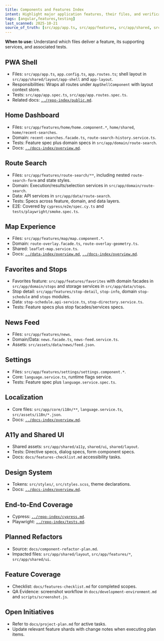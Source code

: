 ```yaml
---
title: Components and Features Index
intent: Highlight major application features, their files, and verification hooks
tags: [angular,features,testing]
last_scanned: 2025-10-21
source_of_truth: [src/app/app.ts, src/app/features, src/app/shared, src/app/core, tests/playwright, cypress/e2e]
---
```

**When to use:** Understand which files deliver a feature, its supporting services, and associated tests.

## PWA Shell
- Files: `src/app/app.ts`, `app.config.ts`, `app.routes.ts`; shell layout in `src/app/shared/layout/app-shell` and `app-layout`.
- Responsibilities: Wraps all routes under `AppShellComponent` with layout context store.
- Tests: `src/app/app.spec.ts`, `src/app/app.routes.spec.ts`.
- Related docs: [`../repo-index/public.md`](../repo-index/public.md).

## Home Dashboard
- Files: `src/app/features/home/home.component.*`, `home/shared`, `home/recent-searches`.
- Domain: `recent-searches.facade.ts`, `route-search-history.service.ts`.
- Tests: Feature spec plus domain specs in `src/app/domain/route-search`.
- Docs: [`../docs-index/overview.md`](../docs-index/overview.md#feature-tracking).

## Route Search
- Files: `src/app/features/route-search/**`, including nested `route-search-form` and state styles.
- Domain: Execution/results/selection services in `src/app/domain/route-search`.
- Data: API services in `src/app/data/route-search`.
- Tests: Specs across feature, domain, and data layers.
- E2E: Covered by `cypress/e2e/spec.cy.ts` and `tests/playwright/smoke.spec.ts`.

## Map Experience
- Files: `src/app/features/map/map.component.*`.
- Domain: `route-overlay.facade.ts`, `route-overlay-geometry.ts`.
- Shared: `leaflet-map.service.ts`.
- Docs: [`../data-index/overview.md`](../data-index/overview.md#mapping-and-geolocation), [`../docs-index/overview.md`](../docs-index/overview.md#map-and-data-governance).

## Favorites and Stops
- Favorites feature: `src/app/features/favorites` with domain facades in `src/app/domain/stops` and storage services in `src/app/data/stops`.
- Stop detail: `src/app/features/stop-detail`, `stop-info`, domain `stop-schedule` and `stops` modules.
- Data: `stop-schedule.api-service.ts`, `stop-directory.service.ts`.
- Tests: Feature specs plus stop facades/services specs.

## News Feed
- Files: `src/app/features/news`.
- Domain/Data: `news.facade.ts`, `news-feed.service.ts`.
- Assets: `src/assets/data/news/feed.json`.

## Settings
- Files: `src/app/features/settings/settings.component.*`.
- Core: `language.service.ts`, runtime flags service.
- Tests: Feature spec plus `language.service.spec.ts`.

## Localization
- Core files: `src/app/core/i18n/**`, `language.service.ts`, `src/assets/i18n/*.json`.
- Docs: [`../docs-index/overview.md`](../docs-index/overview.md#component-and-layout-plans).

## A11y and Shared UI
- Shared assets: `src/app/shared/a11y`, `shared/ui`, `shared/layout`.
- Tests: Directive specs, dialog specs, form component specs.
- Docs: `docs/features-checklist.md` accessibility tasks.

## Design System
- Tokens: `src/styles/`, `src/styles.scss`, theme declarations.
- Docs: [`../docs-index/overview.md`](../docs-index/overview.md#component-and-layout-plans).

## End-to-End Coverage
- Cypress: [`../repo-index/cypress.md`](../repo-index/cypress.md).
- Playwright: [`../repo-index/tests.md`](../repo-index/tests.md).

## Planned Refactors
- Source: `docs/component-refactor-plan.md`.
- Impacted files: `src/app/shared/layout`, `src/app/features/*`, `src/app/shared/ui`.

## Feature Coverage
- Checklist: `docs/features-checklist.md` for completed scopes.
- QA Evidence: screenshot workflow in `docs/development-environment.md` and `scripts/screenshot.js`.

## Open Initiatives
- Refer to `docs/project-plan.md` for active tasks.
- Update relevant feature shards with change notes when executing plan items.

